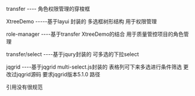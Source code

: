 transfer  ---- 角色权限管理的穿梭框  

XtreeDemo  -----基于layui 封装的 多选框树形结构 用于权限管理  

role-manager  ----基于transfer  XtreeDemo的结合  用于质量管控项目的角色管理  

transfer/select  ----基于jqury封装的 可多选的下拉select  

jqgrid    ----基于jqgrid  multi-select.js封装的  表格列可下来多选进行条件筛选    更改过jqgrid源码 要求jqgrid版本5.1.0  路径  

引用没有很规范